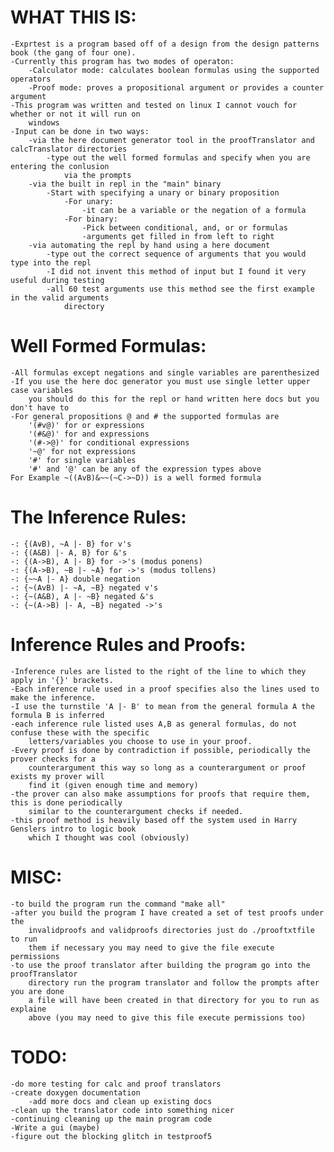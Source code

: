 # WHAT THIS IS:
	-Exprtest is a program based off of a design from the design patterns book (the gang of four one).
	-Currently this program has two modes of operaton:
		-Calculator mode: calculates boolean formulas using the supported operators
		-Proof mode: proves a propositional argument or provides a counter argument
	-This program was written and tested on linux I cannot vouch for whether or not it will run on 
		windows
	-Input can be done in two ways:
		-via the here document generator tool in the proofTranslator and calcTranslator directories
			-type out the well formed formulas and specify when you are entering the conlusion
				via the prompts
		-via the built in repl in the "main" binary
			-Start with specifying a unary or binary proposition
				-For unary:
					-it can be a variable or the negation of a formula
				-For binary:
					-Pick between conditional, and, or or formulas
					-arguments get filled in from left to right
		-via automating the repl by hand using a here document
			-type out the correct sequence of arguments that you would type into the repl
			-I did not invent this method of input but I found it very useful during testing
			-all 60 test arguments use this method see the first example in the valid arguments 
				directory

# Well Formed Formulas:
	-All formulas except negations and single variables are parenthesized
	-If you use the here doc generator you must use single letter upper case variables
		you should do this for the repl or hand written here docs but you don't have to
	-For general propositions @ and # the supported formulas are
		'(#v@)'	for or expressions
		'(#&@)' for and expressions
		'(#->@)' for conditional expressions
		'~@' for not expressions
		'#' for single variables
		'#' and '@' can be any of the expression types above
	For Example ~((AvB)&~~(~C->~D)) is a well formed formula

# The Inference Rules:
	-: {(AvB), ~A |- B} for v's
	-: {(A&B) |- A, B} for &'s
	-: {(A->B), A |- B} for ->'s (modus ponens)
	-: {(A->B), ~B |- ~A} for ->'s (modus tollens)
	-: {~~A |- A} double negation
	-: {~(AvB) |- ~A, ~B} negated v's
	-: {~(A&B), A |- ~B} negated &'s
	-: {~(A->B) |- A, ~B} negated ->'s

# Inference Rules and Proofs:
	-Inference rules are listed to the right of the line to which they apply in '{}' brackets.
	-Each inference rule used in a proof specifies also the lines used to make the inference.
	-I use the turnstile 'A |- B' to mean from the general formula A the formula B is inferred
	-each inference rule listed uses A,B as general formulas, do not confuse these with the specific
		letters/variables you choose to use in your proof.
	-Every proof is done by contradiction if possible, periodically the prover checks for a 
		counterargument this way so long as a counterargument or proof exists my prover will 
		find it (given enough time and memory)
	-the prover can also make assumptions for proofs that require them, this is done periodically
		similar to the counterargument checks if needed.
	-this proof method is heavily based off the system used in Harry Genslers intro to logic book 
		which I thought was cool (obviously)

# MISC:
	-to build the program run the command "make all"
	-after you build the program I have created a set of test proofs under the
		invalidproofs and validproofs directories just do ./prooftxtfile to run 
		them if necessary you may need to give the file execute permissions
	-to use the proof translator after building the program go into the proofTranslator 
		directory run the program translator and follow the prompts after you are done 
		a file will have been created in that directory for you to run as explaine 
		above (you may need to give this file execute permissions too)

# TODO:
	-do more testing for calc and proof translators
	-create doxygen documentation
		-add more docs and clean up existing docs
	-clean up the translator code into something nicer
	-continuing cleaning up the main program code
	-Write a gui (maybe)
	-figure out the blocking glitch in testproof5
